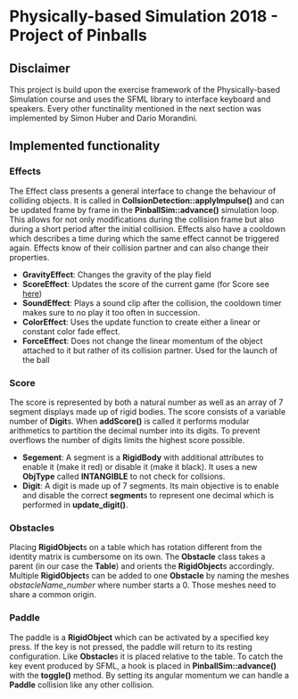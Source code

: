 # Physically-based Simulation 2018 - Project of Pinballs

## Disclaimer
This project is build upon the exercise framework of the Physically-based Simulation course and uses the SFML library to interface keyboard and speakers. Every other functinality mentioned in the next section was implemented by Simon Huber and Dario Morandini.

## Implemented functionality

### Effects
The Effect class presents a general interface to change the behaviour of colliding objects. It is called in **CollsionDetection::applyImpulse()** and can be updated frame by frame in the **PinballSim::advance()** simulation loop. This allows for not only modifications during the collision frame but also during a short period after the initial collision. Effects also have a cooldown which describes a time during which the same effect cannot be triggered again. Effects know of their collision partner and can also change their properties.

- **GravityEffect**: Changes the gravity of the play field
- **ScoreEffect**: Updates the score of the current game (for Score see [here](#score))
- **SoundEffect**: Plays a sound clip after the collision, the cooldown timer makes sure to no play it too often in succession.
- **ColorEffect**: Uses the update function to create either a linear or constant color fade effect.
- **ForceEffect**: Does not change the linear momentum of the object attached to it but rather of its collision partner. Used for the launch of the ball

### Score
The score is represented by both a natural number as well as an array of 7 segment displays made up of rigid bodies. The score consists of a variable number of **Digit**s. When **addScore()** is called it performs modular arithmetics to partition the decimal number into its digits. To prevent overflows the number of digits limits the highest score possible.

- **Segement**: A segment is a **RigidBody** with additional attributes to enable it (make it red) or disable it (make it black). It uses a new **ObjType** called **INTANGIBLE** to not check for collsions.
- **Digit**: A digit is made up of 7 segments. Its main objective is to enable and disable the correct **segment**s to represent one decimal which is performed in **update_digit()**.

### Obstacles
Placing **RigidObject**s on a table which has rotation different from the identity matrix is cumbersome on its own. The **Obstacle** class takes a parent (in our case the **Table**) and orients the **RigidObject**s accordingly. Multiple **RigidObject**s can be added to one **Obstacle** by naming the meshes *obstacleName_number* where number starts a 0. Those meshes need to share a common origin.

### Paddle
The paddle is a **RigidObject** which can be activated by a specified key press. If the key is not pressed, the paddle will return to its resting configuration. Like **Obstacle**s it is placed relative to the table. To catch the key event produced by SFML, a hook is placed in **PinballSim::advance()** with the **toggle()** method. By setting its angular momentum we can handle a **Paddle** collision like any other collision.